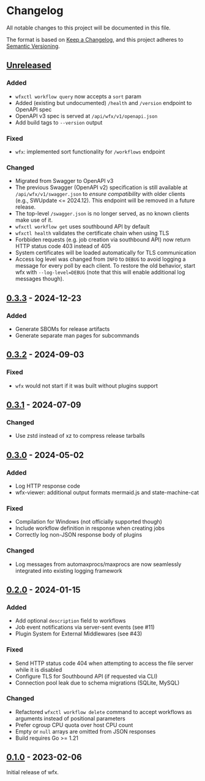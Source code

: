 # Changelog

All notable changes to this project will be documented in this file.

The format is based on [Keep a Changelog](https://keepachangelog.com/en/1.1.0/),
and this project adheres to [Semantic Versioning](https://semver.org/spec/v2.0.0.html).

## [Unreleased]

### Added

- `wfxctl workflow query` now accepts a `sort` param
- Added (existing but undocumented) `/health` and `/version` endpoint to OpenAPI spec
- OpenAPI v3 spec is served at `/api/wfx/v1/openapi.json`
- Add build tags to `--version` output

### Fixed

- `wfx`: implemented sort functionality for `/workflows` endpoint

### Changed

- Migrated from Swagger to OpenAPI v3
- The previous Swagger (OpenAPI v2) specification is still available at `/api/wfx/v1/swagger.json` to _ensure compatibility_ with older clients (e.g., SWUpdate <= 2024.12). This endpoint will be removed in a future release.
- The top-level `/swagger.json` is no longer served, as no known clients make use of it.
- `wfxctl workflow get` uses southbound API by default
- `wfxctl health` validates the certificate chain when using TLS
- Forbbiden requests (e.g. job creation via southbound API) now return HTTP status code 403 instead of 405
- System certificates will be loaded automatically for TLS communication
- Access log level was changed from `INFO` to `DEBUG` to avoid logging a message for every poll by each client.
  To restore the old behavior, start wfx with `--log-level=DEBUG` (note that this will enable additional log messages
  though).

## [0.3.3] - 2024-12-23

### Added

- Generate SBOMs for release artifacts
- Generate separate man pages for subcommands

## [0.3.2] - 2024-09-03

### Fixed

- `wfx` would not start if it was built without plugins support

## [0.3.1] - 2024-07-09

### Changed

- Use zstd instead of xz to compress release tarballs

## [0.3.0] - 2024-05-02

### Added

- Log HTTP response code
- wfx-viewer: additional output formats mermaid.js and state-machine-cat

### Fixed

- Compilation for Windows (not officially supported though)
- Include workflow definition in response when creating jobs
- Correctly log non-JSON response body of plugins

### Changed

- Log messages from automaxprocs/maxprocs are now seamlessly integrated into existing logging framework

## [0.2.0] - 2024-01-15

### Added

- Add optional `description` field to workflows
- Job event notifications via server-sent events (see #11)
- Plugin System for External Middlewares (see #43)

### Fixed

- Send HTTP status code 404 when attempting to access the file server while it is disabled
- Configure TLS for Southbound API (if requested via CLI)
- Connection pool leak due to schema migrations (SQLite, MySQL)

### Changed

- Refactored `wfxctl workflow delete` command to accept workflows as arguments instead of positional parameters
- Prefer cgroup CPU quota over host CPU count
- Empty or `null` arrays are omitted from JSON responses
- Build requires Go >= 1.21

## [0.1.0] - 2023-02-06

Initial release of wfx.

[0.1.0]: https://github.com/siemens/wfx/releases/tag/v0.1.0
[0.2.0]: https://github.com/siemens/wfx/releases/tag/v0.2.0
[0.3.0]: https://github.com/siemens/wfx/releases/tag/v0.3.0
[0.3.1]: https://github.com/siemens/wfx/releases/tag/v0.3.1
[0.3.2]: https://github.com/siemens/wfx/releases/tag/v0.3.2
[0.3.3]: https://github.com/siemens/wfx/releases/tag/v0.3.3
[unreleased]: https://github.com/siemens/wfx/compare/v0.3.3...HEAD

